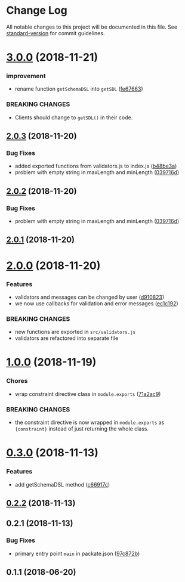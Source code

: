 # Change Log

All notable changes to this project will be documented in this file. See [standard-version](https://github.com/conventional-changelog/standard-version) for commit guidelines.

<a name="3.0.0"></a>
# [3.0.0](https://github.com/vsimko/node-graphql-constraint-lambda/compare/v2.0.3...v3.0.0) (2018-11-21)


### improvement

* rename function `getSchemaDSL` into `getSDL` ([fe67663](https://github.com/vsimko/node-graphql-constraint-lambda/commit/fe67663))


### BREAKING CHANGES

* Clients should change to `getSDL()` in their code.



<a name="2.0.3"></a>
## [2.0.3](https://github.com/vsimko/node-graphql-constraint-lambda/compare/v2.0.1...v2.0.3) (2018-11-20)


### Bug Fixes

* added exported functions from validators.js to index.js ([b48be3a](https://github.com/vsimko/node-graphql-constraint-lambda/commit/b48be3a))
* problem with empty string in maxLength and minLength ([039716d](https://github.com/vsimko/node-graphql-constraint-lambda/commit/039716d))



<a name="2.0.2"></a>
## [2.0.2](https://github.com/vsimko/node-graphql-constraint-lambda/compare/v2.0.1...v2.0.2) (2018-11-20)


### Bug Fixes

* problem with empty string in maxLength and minLength ([039716d](https://github.com/vsimko/node-graphql-constraint-lambda/commit/039716d))



<a name="2.0.1"></a>
## [2.0.1](https://github.com/vsimko/node-graphql-constraint-lambda/compare/v2.0.0...v2.0.1) (2018-11-20)



<a name="2.0.0"></a>
# [2.0.0](https://github.com/vsimko/node-graphql-constraint-lambda/compare/v1.0.0...v2.0.0) (2018-11-20)


### Features

* validators and messages can be changed by user ([d910823](https://github.com/vsimko/node-graphql-constraint-lambda/commit/d910823))
* we now use callbacks for validation and error messages ([ec1c192](https://github.com/vsimko/node-graphql-constraint-lambda/commit/ec1c192))


### BREAKING CHANGES

* new functions are exported in `src/validators.js`
* validators are refactored into separate file



<a name="1.0.0"></a>
# [1.0.0](https://github.com/vsimko/node-graphql-constraint-lambda/compare/v0.3.0...v1.0.0) (2018-11-19)


### Chores

* wrap constraint directive class in `module.exports` ([71a2ac9](https://github.com/vsimko/node-graphql-constraint-lambda/commit/71a2ac9))


### BREAKING CHANGES

* the constraint directive is now wrapped  in
`module.exports` as `{constraint}` instead of just returning the
whole class.



<a name="0.3.0"></a>
# [0.3.0](https://github.com/vsimko/node-graphql-constraint-lambda/compare/v0.2.2...v0.3.0) (2018-11-13)


### Features

* add getSchemaDSL method ([c66917c](https://github.com/vsimko/node-graphql-constraint-lambda/commit/c66917c))



<a name="0.2.2"></a>
## [0.2.2](https://github.com/vsimko/node-graphql-constraint-lambda/compare/v0.2.1...v0.2.2) (2018-11-13)



<a name="0.2.1"></a>
## 0.2.1 (2018-11-13)


### Bug Fixes

* primary entry point `main` in packate.json ([97c872b](https://github.com/vsimko/node-graphql-constraint-lambda/commit/97c872b))



<a name="0.1.1"></a>
## 0.1.1 (2018-06-20)
